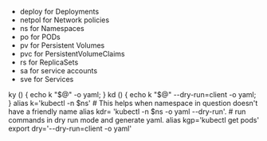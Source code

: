 - deploy for Deployments
- netpol for Network policies
- ns for Namespaces
- po for PODs
- pv for Persistent Volumes
- pvc for PersistentVolumeClaims
- rs for ReplicaSets
- sa for service accounts
- sve for Services

ky () { echo k "$@" -o yaml; }
kd () { echo k "$@" --dry-run=client -o yaml; }
alias k='kubectl -n $ns' # This helps when namespace in question doesn't have a friendly name
alias kdr= 'kubectl -n $ns -o yaml --dry-run'. # run commands in dry run mode and generate yaml.
alias kgp='kubectl get pods'
export dry='--dry-run=client -o yaml'
